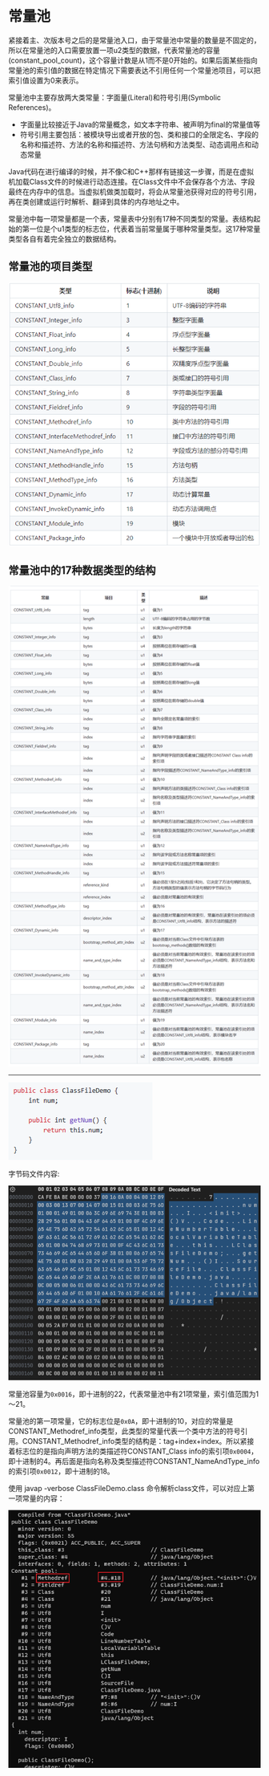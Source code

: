 # 常量池

紧接着主、次版本号之后的是常量池入口，由于常量池中常量的数量是不固定的，所以在常量池的入口需要放置一项u2类型的数据，代表常量池的容量(constant_pool_count)，这个容量计数是从1而不是0开始的。如果后面某些指向常量池的索引值的数据在特定情况下需要表达不引用任何一个常量池项目，可以把索引值设置为0来表示。

常量池中主要存放两大类常量：字面量(Literal)和符号引用(Symbolic References)。

- 字面量比较接近于Java的常量概念，如文本字符串、被声明为final的常量值等
- 符号引用主要包括：被模块导出或者开放的包、类和接口的全限定名、字段的名称和描述符、方法的名称和描述符、方法句柄和方法类型、动态调用点和动态常量

Java代码在进行编译的时候，并不像C和C++那样有链接这一步骤，而是在虚拟机加载Class文件的时候进行动态连接。在Class文件中不会保存各个方法、字段最终在内存中的信息。当虚拟机做类加载时，将会从常量池获得对应的符号引用，再在类创建或运行时解析、翻译到具体的内存地址之中。

常量池中每一项常量都是一个表，常量表中分别有17种不同类型的常量。表结构起始的第一位是个u1类型的标志位，代表着当前常量属于哪种常量类型。这17种常量类型各自有着完全独立的数据结构。

## 常量池的项目类型

![](../../img/img_02.png)

## 常量池中的17种数据类型的结构

![](../../img/img_03.png)

---

![](../../img/class_demo_code.png)

字节码文件内容:

![](../../img/class_file2.png)

常量池容量为`0x0016`，即十进制的22，代表常量池中有21项常量，索引值范围为1～21。

常量池的第一项常量，它的标志位是`0x0A`，即十进制的10，对应的常量是CONSTANT_Methodref_info类型，此类型的常量代表一个类中方法的符号引用。CONSTANT_Methodref_info类型的结构是：tag+index+index。所以紧接着标志位的是指向声明方法的类描述符CONSTANT_Class info的索引项`0x0004`，即十进制的4。再后面是指向名称及类型描述符CONSTANT_NameAndType_info的索引项`0x0012`，即十进制的18。

使用 javap -verbose ClassFileDemo.class 命令解析class文件，可以对应上第一项常量的内容：

![](../../img/javap1.png)
